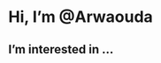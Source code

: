 # Hi, I’m @Arwaouda
## I’m interested in ...


<!---
Arwaouda/Arwaouda is a ✨ special ✨ repository because its `README.md` (this file) appears on your GitHub profile.
You can click the Preview link to take a look at your changes.
--->
